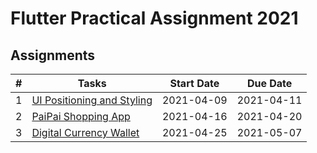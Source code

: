 # Flutter Practical Assignment 2021

## Assignments
| # |Tasks                      	| Start Date 	| Due Date   	|
|---|----------------------------	|------------	|------------	|
| 1 | [UI Positioning and Styling](https://github.com/MichaelCTH/Flutter-Practical-Assignment-2021/tree/master/a1_styling_exercise) 	| 2021-04-09 	| 2021-04-11 	|
| 2 | [PaiPai Shopping App](https://github.com/MichaelCTH/Flutter-Practical-Assignment-2021/tree/master/a2_paipai_shopping_app)    	| 2021-04-16    	| 2021-04-20         	|
| 3 | [Digital Currency Wallet](https://github.com/MichaelCTH/Flutter-Practical-Assignment-2021/tree/master/a3_coin_wallet)        	|  2021-04-25        | 2021-05-07           	|
